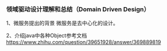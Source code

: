 ### 领域驱动设计理解和总结（Domain Driven Design）

1、微服务提出的背景
微服务是去中心化的设计。

2、介绍java中各种Object参考文档
https://www.zhihu.com/question/39651928/answer/369889819
